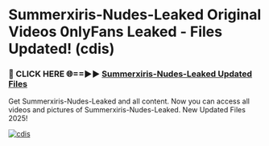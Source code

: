 # Summerxiris-Nudes-Leaked Original Videos 0nlyFans Leaked - Files Updated! (cdis)

<h3>🔴 CLICK HERE 🌐==►► <a href="https://tinyurl.com/5h6xmrr3" rel="nofollow">Summerxiris-Nudes-Leaked Updated Files</a></h3>

Get Summerxiris-Nudes-Leaked and all content. Now you can access all videos and pictures of Summerxiris-Nudes-Leaked. New Updated Files 2025!

[![cdis](https://i.imgur.com/KVD873Z.gif)](https://tinyurl.com/5h6xmrr3)
